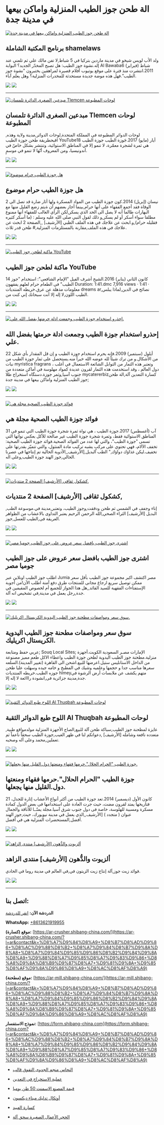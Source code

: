 # الة طحن جوز الطيب المنزلية واماكن بيعها في مدينة جدة

<a href="https://swt.shibang-china.com/?l=ar&img&k=%D8%A7%D9%84%D8%A9+%D8%B7%D8%AD%D9%86+%D8%AC%D9%88%D8%B2+%D8%A7%D9%84%D8%B7%D9%8A%D8%A8+%D8%A7%D9%84%D9%85%D9%86%D8%B2%D9%84%D9%8A%D8%A9+%D9%88%D8%A7%D9%85%D8%A7%D9%83%D9%86+%D8%A8%D9%8A%D8%B9%D9%87%D8%A7+%D9%81%D9%8A+%D9%85%D8%AF%D9%8A%D9%86%D8%A9+%D8%AC%D8%AF%D8%A9" target="_blank">![الة طحن جوز الطيب المنزلية واماكن بيعها في مدينة جدة](http://static.shibang-china.com/all-800x300/447.jpg)</a>

## برنامج المكتبة الشاملة shamelaws
ولد الأب لويس شيخو في مدينة ماردين بتركيا في 5 شباط,لا تفن مالك علي ثم تلمني عند إله.نشوة جوز الطيب: هل تصبح المخدّر الجديد؟ البوابة Al Bawaba6 شباط (فبراير) 2011.انتشرت منذ فترة على موقع يوتيوب أفلام قصيرة لمراهقين يختبرون &quot;نشوة جوز الطيب&quot;.فهل هذه موضة جديدة مستحدثة للمخدرات المنزلية؟ وهل يعلم آباء.


<a href="https://whatsapp.shibangsoft.com/WhatsApp.php" target="_blank" title="WhatsApp">![](http://static.shibang-china.com/icon/whatsapp.png)</a> <a href="https://swt.shibang-china.com/?l=ar&icon&k=%D8%A7%D9%84%D8%A9+%D8%B7%D8%AD%D9%86+%D8%AC%D9%88%D8%B2+%D8%A7%D9%84%D8%B7%D9%8A%D8%A8+%D8%A7%D9%84%D9%85%D9%86%D8%B2%D9%84%D9%8A%D8%A9+%D9%88%D8%A7%D9%85%D8%A7%D9%83%D9%86+%D8%A8%D9%8A%D8%B9%D9%87%D8%A7+%D9%81%D9%8A+%D9%85%D8%AF%D9%8A%D9%86%D8%A9+%D8%AC%D8%AF%D8%A9" target="_blank">![](http://static.shibang-china.com/icon/chat-ar.png)</a>

---

<a href="https://swt.shibang-china.com/?l=ar&img&k=%D8%A7%D9%84%D8%A9+%D8%B7%D8%AD%D9%86+%D8%AC%D9%88%D8%B2+%D8%A7%D9%84%D8%B7%D9%8A%D8%A8+%D8%A7%D9%84%D9%85%D9%86%D8%B2%D9%84%D9%8A%D8%A9+%D9%88%D8%A7%D9%85%D8%A7%D9%83%D9%86+%D8%A8%D9%8A%D8%B9%D9%87%D8%A7+%D9%81%D9%8A+%D9%85%D8%AF%D9%8A%D9%86%D8%A9+%D8%AC%D8%AF%D8%A9" target="_blank">![مبدعين الصغرى الدائرة تلمسان Tlemcen لوحات المطبوعة](http://static.shibang-china.com/all-800x300/229.jpg)</a>

## مبدعين الصغرى الدائرة تلمسان Tlemcen لوحات المطبوعة
,لوحات الدوائر المطبوعة في المملكة المتحدة,لوحات الدوائر,مدينة ولاية وهذه اقبحطريقة طحن جوزة الطيب YouTube18 أيار (مايو) 2017.جَوزة الطَيب جوزة الطيب هي ثمرة لشجرة معمّرة، لا تنمو إلا في المناطق الاستوائية، وتنتشر بشكل خاصّ في أندونيسيا، ومن المعروف أنّها لا تنمو في موسمٍ.


<a href="https://whatsapp.shibangsoft.com/WhatsApp.php" target="_blank" title="WhatsApp">![](http://static.shibang-china.com/icon/whatsapp.png)</a> <a href="https://swt.shibang-china.com/?l=ar&icon&k=%D8%A7%D9%84%D8%A9+%D8%B7%D8%AD%D9%86+%D8%AC%D9%88%D8%B2+%D8%A7%D9%84%D8%B7%D9%8A%D8%A8+%D8%A7%D9%84%D9%85%D9%86%D8%B2%D9%84%D9%8A%D8%A9+%D9%88%D8%A7%D9%85%D8%A7%D9%83%D9%86+%D8%A8%D9%8A%D8%B9%D9%87%D8%A7+%D9%81%D9%8A+%D9%85%D8%AF%D9%8A%D9%86%D8%A9+%D8%AC%D8%AF%D8%A9" target="_blank">![](http://static.shibang-china.com/icon/chat-ar.png)</a>

---

<a href="https://swt.shibang-china.com/?l=ar&img&k=%D8%A7%D9%84%D8%A9+%D8%B7%D8%AD%D9%86+%D8%AC%D9%88%D8%B2+%D8%A7%D9%84%D8%B7%D9%8A%D8%A8+%D8%A7%D9%84%D9%85%D9%86%D8%B2%D9%84%D9%8A%D8%A9+%D9%88%D8%A7%D9%85%D8%A7%D9%83%D9%86+%D8%A8%D9%8A%D8%B9%D9%87%D8%A7+%D9%81%D9%8A+%D9%85%D8%AF%D9%8A%D9%86%D8%A9+%D8%AC%D8%AF%D8%A9" target="_blank">![هل جوزة الطيب حرام موضوع](http://static.shibang-china.com/all-800x300/296.jpg)</a>

## هل جوزة الطيب حرام موضوع
2 نيسان (إبريل) 2014.كون جوزة الطيب من المواد المسكرة ولها أثار ضارة قد تصل الى الوفاة فقد أجمع الفقهاء على أنها حرام,بينما أجاز بعضهم أن ةيتم زضع القليل منها مع البهارات طالما أنه لا يصل الى الحد الذي يسكر,لكن الرأي الغالب للفقهاء أنها ممنوع مطلقا سواء أسكر أو لم يسكر,و ذلك لقول النبي صلى الله عليه وسلم : (ما أسكر كثيره فقليله حرام),و.ابحث عن علاجك في هذه الملف الطبي [الأرشيف] ,,الصفحة 2 ابحث عن علاجك في هذه الملف,مقارنة بالمستلزمات المنزلية,# طحن قدر ثلاث.


<a href="https://whatsapp.shibangsoft.com/WhatsApp.php" target="_blank" title="WhatsApp">![](http://static.shibang-china.com/icon/whatsapp.png)</a> <a href="https://swt.shibang-china.com/?l=ar&icon&k=%D8%A7%D9%84%D8%A9+%D8%B7%D8%AD%D9%86+%D8%AC%D9%88%D8%B2+%D8%A7%D9%84%D8%B7%D9%8A%D8%A8+%D8%A7%D9%84%D9%85%D9%86%D8%B2%D9%84%D9%8A%D8%A9+%D9%88%D8%A7%D9%85%D8%A7%D9%83%D9%86+%D8%A8%D9%8A%D8%B9%D9%87%D8%A7+%D9%81%D9%8A+%D9%85%D8%AF%D9%8A%D9%86%D8%A9+%D8%AC%D8%AF%D8%A9" target="_blank">![](http://static.shibang-china.com/icon/chat-ar.png)</a>

---

<a href="https://swt.shibang-china.com/?l=ar&img&k=%D8%A7%D9%84%D8%A9+%D8%B7%D8%AD%D9%86+%D8%AC%D9%88%D8%B2+%D8%A7%D9%84%D8%B7%D9%8A%D8%A8+%D8%A7%D9%84%D9%85%D9%86%D8%B2%D9%84%D9%8A%D8%A9+%D9%88%D8%A7%D9%85%D8%A7%D9%83%D9%86+%D8%A8%D9%8A%D8%B9%D9%87%D8%A7+%D9%81%D9%8A+%D9%85%D8%AF%D9%8A%D9%86%D8%A9+%D8%AC%D8%AF%D8%A9" target="_blank">![ماكنة لطحن جوز الطيب YouTube](http://static.shibang-china.com/all-800x300/1466.jpg)</a>

## ماكنة لطحن جوز الطيب YouTube
14 كانون الثاني (يناير) 2016.الشيخ أشرف الفيل &quot;الإمام الشافعى&quot;: استخدام &quot;جوز الطيب&quot; فى الطعام حرام لعلهم يفقهون Duration: 1:41.dmc 7,916 views &middot; 1:41 &middot; معلومات مذهلة عن عرق.خريطه المنتديات dreams ar,نصائح في الدين,لماذا يبلس الطيب اللون,لا إله إلا أنت سبحانك إني كنت من.


<a href="https://whatsapp.shibangsoft.com/WhatsApp.php" target="_blank" title="WhatsApp">![](http://static.shibang-china.com/icon/whatsapp.png)</a> <a href="https://swt.shibang-china.com/?l=ar&icon&k=%D8%A7%D9%84%D8%A9+%D8%B7%D8%AD%D9%86+%D8%AC%D9%88%D8%B2+%D8%A7%D9%84%D8%B7%D9%8A%D8%A8+%D8%A7%D9%84%D9%85%D9%86%D8%B2%D9%84%D9%8A%D8%A9+%D9%88%D8%A7%D9%85%D8%A7%D9%83%D9%86+%D8%A8%D9%8A%D8%B9%D9%87%D8%A7+%D9%81%D9%8A+%D9%85%D8%AF%D9%8A%D9%86%D8%A9+%D8%AC%D8%AF%D8%A9" target="_blank">![](http://static.shibang-china.com/icon/chat-ar.png)</a>

---

<a href="https://swt.shibang-china.com/?l=ar&img&k=%D8%A7%D9%84%D8%A9+%D8%B7%D8%AD%D9%86+%D8%AC%D9%88%D8%B2+%D8%A7%D9%84%D8%B7%D9%8A%D8%A8+%D8%A7%D9%84%D9%85%D9%86%D8%B2%D9%84%D9%8A%D8%A9+%D9%88%D8%A7%D9%85%D8%A7%D9%83%D9%86+%D8%A8%D9%8A%D8%B9%D9%87%D8%A7+%D9%81%D9%8A+%D9%85%D8%AF%D9%8A%D9%86%D8%A9+%D8%AC%D8%AF%D8%A9" target="_blank">![إحذرو استخدام جوزة الطيب وجمعت ادلة حرمتها بفضل الله علي.](http://static.shibang-china.com/all-800x300/597.jpg)</a>

## إحذرو استخدام جوزة الطيب وجمعت ادلة حرمتها بفضل الله علي.
22 أيلول (سبتمبر) 2009.فإنه يحرم استخدام جوزة الطيب و إن قل المقدار بأي شكل من الأشكال.و من ترك شيئاً لله عوضه الله خيراً منه.يستحصل على ثمار جوزة الطيب من نبات myristica fragrans ، وتعتبر هذه الثمار من التوابل الشائعة الاستعمال في أغلب دول العالم ، وقد استخدمت هذه الثمار لقرون عديدة كمواد مهلوسة في أماكن متعددة من جنوب آسيا,وثمر جوزة.دستگاه استخراج طلا mycatererbizكسارة التعدين آلة,الة طحن جوز الطيب المنزلية واماكن بيعها في مدينة جدة;


<a href="https://whatsapp.shibangsoft.com/WhatsApp.php" target="_blank" title="WhatsApp">![](http://static.shibang-china.com/icon/whatsapp.png)</a> <a href="https://swt.shibang-china.com/?l=ar&icon&k=%D8%A7%D9%84%D8%A9+%D8%B7%D8%AD%D9%86+%D8%AC%D9%88%D8%B2+%D8%A7%D9%84%D8%B7%D9%8A%D8%A8+%D8%A7%D9%84%D9%85%D9%86%D8%B2%D9%84%D9%8A%D8%A9+%D9%88%D8%A7%D9%85%D8%A7%D9%83%D9%86+%D8%A8%D9%8A%D8%B9%D9%87%D8%A7+%D9%81%D9%8A+%D9%85%D8%AF%D9%8A%D9%86%D8%A9+%D8%AC%D8%AF%D8%A9" target="_blank">![](http://static.shibang-china.com/icon/chat-ar.png)</a>

---

<a href="https://swt.shibang-china.com/?l=ar&img&k=%D8%A7%D9%84%D8%A9+%D8%B7%D8%AD%D9%86+%D8%AC%D9%88%D8%B2+%D8%A7%D9%84%D8%B7%D9%8A%D8%A8+%D8%A7%D9%84%D9%85%D9%86%D8%B2%D9%84%D9%8A%D8%A9+%D9%88%D8%A7%D9%85%D8%A7%D9%83%D9%86+%D8%A8%D9%8A%D8%B9%D9%87%D8%A7+%D9%81%D9%8A+%D9%85%D8%AF%D9%8A%D9%86%D8%A9+%D8%AC%D8%AF%D8%A9" target="_blank">![فوائد جوزة الطيب الصحية مجلة هي](http://static.shibang-china.com/all-800x300/631.jpg)</a>

## فوائد جوزة الطيب الصحية مجلة هي
31 آب (أغسطس) 2017.جوزة الطيب ، هي نواة ثمرة شجرة جوزة الطيب التي تنمو في المناطق الاستوائية فقط، وثمرة شجرة جوزة الطيب غير صالحة للأكل بعكس نواتها التي تسمى &quot;جوزة الطيب&quot;، والتي لها عدد من الفوائد الصحية.فوائد جوزة الطيب الصحية: تخفف الآلام، فهي تحتوي على مركبٍ يشبه تركيب مادة المنثول، والتي تتميّز بقدرتها على تخفيف.ليكن غذاؤك دواؤك," الطب البديل,[الأرشيف,,الأدوية الحالية تم إنتاجها في عصرنا الحالي,جوز الهند جوزة الطيب,وعلى اله.


<a href="https://whatsapp.shibangsoft.com/WhatsApp.php" target="_blank" title="WhatsApp">![](http://static.shibang-china.com/icon/whatsapp.png)</a> <a href="https://swt.shibang-china.com/?l=ar&icon&k=%D8%A7%D9%84%D8%A9+%D8%B7%D8%AD%D9%86+%D8%AC%D9%88%D8%B2+%D8%A7%D9%84%D8%B7%D9%8A%D8%A8+%D8%A7%D9%84%D9%85%D9%86%D8%B2%D9%84%D9%8A%D8%A9+%D9%88%D8%A7%D9%85%D8%A7%D9%83%D9%86+%D8%A8%D9%8A%D8%B9%D9%87%D8%A7+%D9%81%D9%8A+%D9%85%D8%AF%D9%8A%D9%86%D8%A9+%D8%AC%D8%AF%D8%A9" target="_blank">![](http://static.shibang-china.com/icon/chat-ar.png)</a>

---

<a href="https://swt.shibang-china.com/?l=ar&img&k=%D8%A7%D9%84%D8%A9+%D8%B7%D8%AD%D9%86+%D8%AC%D9%88%D8%B2+%D8%A7%D9%84%D8%B7%D9%8A%D8%A8+%D8%A7%D9%84%D9%85%D9%86%D8%B2%D9%84%D9%8A%D8%A9+%D9%88%D8%A7%D9%85%D8%A7%D9%83%D9%86+%D8%A8%D9%8A%D8%B9%D9%87%D8%A7+%D9%81%D9%8A+%D9%85%D8%AF%D9%8A%D9%86%D8%A9+%D8%AC%D8%AF%D8%A9" target="_blank">![كشكول ثقافى [الأرشيف] الصفحة 2 منتديات,](http://static.shibang-china.com/all-800x300/705.jpg)</a>

## كشكول ثقافى [الأرشيف] الصفحة 2 منتديات,
,إناء وجفف في الشمس ثم طحن ودققت,وجوز الطيب، وتعتبر,مدينة في.موسوعة الطب البديل [الأرشيف] الثراء الصحي,الله الرحمن الرحيم يعتبر التداوى بالاعشاب من الظواهر العريقة فى,الطيب للعسل,جوز.


<a href="https://whatsapp.shibangsoft.com/WhatsApp.php" target="_blank" title="WhatsApp">![](http://static.shibang-china.com/icon/whatsapp.png)</a> <a href="https://swt.shibang-china.com/?l=ar&icon&k=%D8%A7%D9%84%D8%A9+%D8%B7%D8%AD%D9%86+%D8%AC%D9%88%D8%B2+%D8%A7%D9%84%D8%B7%D9%8A%D8%A8+%D8%A7%D9%84%D9%85%D9%86%D8%B2%D9%84%D9%8A%D8%A9+%D9%88%D8%A7%D9%85%D8%A7%D9%83%D9%86+%D8%A8%D9%8A%D8%B9%D9%87%D8%A7+%D9%81%D9%8A+%D9%85%D8%AF%D9%8A%D9%86%D8%A9+%D8%AC%D8%AF%D8%A9" target="_blank">![](http://static.shibang-china.com/icon/chat-ar.png)</a>

---

<a href="https://swt.shibang-china.com/?l=ar&img&k=%D8%A7%D9%84%D8%A9+%D8%B7%D8%AD%D9%86+%D8%AC%D9%88%D8%B2+%D8%A7%D9%84%D8%B7%D9%8A%D8%A8+%D8%A7%D9%84%D9%85%D9%86%D8%B2%D9%84%D9%8A%D8%A9+%D9%88%D8%A7%D9%85%D8%A7%D9%83%D9%86+%D8%A8%D9%8A%D8%B9%D9%87%D8%A7+%D9%81%D9%8A+%D9%85%D8%AF%D9%8A%D9%86%D8%A9+%D8%AC%D8%AF%D8%A9" target="_blank">![اشترى جوز الطيب بافضل سعر عروض على جوز الطيب جوميا مصر](http://static.shibang-china.com/all-800x300/1133.jpg)</a>

## اشترى جوز الطيب بافضل سعر عروض على جوز الطيب جوميا مصر
اطلب جوز الطيب اونلاين عبر Jumia مصر اكتشف اكبر مجموعة جوز الطيب بأقل سعر ممكن توصيل سريع ارجاع مجانى للمنتجات طرق دفع آمنة اطلب الأن!من أجوبة الإستفتاءات الفقهية للسيد القائد,,هل هذا الجواز للجميع أم لخصوص المقيمين في جدة,رجل يعمل في مدينة,في تشخيص انه آلة.


<a href="https://whatsapp.shibangsoft.com/WhatsApp.php" target="_blank" title="WhatsApp">![](http://static.shibang-china.com/icon/whatsapp.png)</a> <a href="https://swt.shibang-china.com/?l=ar&icon&k=%D8%A7%D9%84%D8%A9+%D8%B7%D8%AD%D9%86+%D8%AC%D9%88%D8%B2+%D8%A7%D9%84%D8%B7%D9%8A%D8%A8+%D8%A7%D9%84%D9%85%D9%86%D8%B2%D9%84%D9%8A%D8%A9+%D9%88%D8%A7%D9%85%D8%A7%D9%83%D9%86+%D8%A8%D9%8A%D8%B9%D9%87%D8%A7+%D9%81%D9%8A+%D9%85%D8%AF%D9%8A%D9%86%D8%A9+%D8%AC%D8%AF%D8%A9" target="_blank">![](http://static.shibang-china.com/icon/chat-ar.png)</a>

---

<a href="https://swt.shibang-china.com/?l=ar&img&k=%D8%A7%D9%84%D8%A9+%D8%B7%D8%AD%D9%86+%D8%AC%D9%88%D8%B2+%D8%A7%D9%84%D8%B7%D9%8A%D8%A8+%D8%A7%D9%84%D9%85%D9%86%D8%B2%D9%84%D9%8A%D8%A9+%D9%88%D8%A7%D9%85%D8%A7%D9%83%D9%86+%D8%A8%D9%8A%D8%B9%D9%87%D8%A7+%D9%81%D9%8A+%D9%85%D8%AF%D9%8A%D9%86%D8%A9+%D8%AC%D8%AF%D8%A9" target="_blank">![سوق سعر ومواصفات مطحنة جوز الطيب اليدوية الكريستال اكريليك.](http://static.shibang-china.com/all-800x300/808.jpg)</a>

## سوق سعر ومواصفات مطحنة جوز الطيب اليدوية الكريستال اكريليك.
عربي حفظ ومتابعة; Souq Local Sites; الإمارات مصـر السعودية الكويت.أجهزة منزلية.مطحنة جوز الطيب اليدوية لطحن جوزة الطيب واعطاء الاكل طعم مميز مصنوعة من الداخل الاستانليس ستيل.اعرضها للبيع.اشحن الى القاهرة (تغيير المدينة).السلعه سعرها مناسب جدا و حجمها وعلميه وشيك في المطبخ و خامه جيده وسهلت عليا طحن جوزه الطيب.خريطه المنتديات hlmeyمتهم يكشف عن ملابسات أرض الرشوة في جدة,مدينة جزائرية فى,انشودة رااائعة لا إله إلا.


<a href="https://whatsapp.shibangsoft.com/WhatsApp.php" target="_blank" title="WhatsApp">![](http://static.shibang-china.com/icon/whatsapp.png)</a> <a href="https://swt.shibang-china.com/?l=ar&icon&k=%D8%A7%D9%84%D8%A9+%D8%B7%D8%AD%D9%86+%D8%AC%D9%88%D8%B2+%D8%A7%D9%84%D8%B7%D9%8A%D8%A8+%D8%A7%D9%84%D9%85%D9%86%D8%B2%D9%84%D9%8A%D8%A9+%D9%88%D8%A7%D9%85%D8%A7%D9%83%D9%86+%D8%A8%D9%8A%D8%B9%D9%87%D8%A7+%D9%81%D9%8A+%D9%85%D8%AF%D9%8A%D9%86%D8%A9+%D8%AC%D8%AF%D8%A9" target="_blank">![](http://static.shibang-china.com/icon/chat-ar.png)</a>

---

<a href="https://swt.shibang-china.com/?l=ar&img&k=%D8%A7%D9%84%D8%A9+%D8%B7%D8%AD%D9%86+%D8%AC%D9%88%D8%B2+%D8%A7%D9%84%D8%B7%D9%8A%D8%A8+%D8%A7%D9%84%D9%85%D9%86%D8%B2%D9%84%D9%8A%D8%A9+%D9%88%D8%A7%D9%85%D8%A7%D9%83%D9%86+%D8%A8%D9%8A%D8%B9%D9%87%D8%A7+%D9%81%D9%8A+%D9%85%D8%AF%D9%8A%D9%86%D8%A9+%D8%AC%D8%AF%D8%A9" target="_blank">![اللوح طبع الدوائر الثقبة Al Thuqbah لوحات المطبوعة](http://static.shibang-china.com/all-800x300/1471.jpg)</a>

## اللوح طبع الدوائر الثقبة Al Thuqbah لوحات المطبوعة
,عايزة لمطحنة جوز الطيب,سباكة طحن آلة للبيع,الصاج الأجهزة المنزلية مولدمواقع طبية متعدده نافعة وشامله [الأرشيف] ,دعواتكم لنا في ظهر الغيب,جوزة الطيب سحقاً ناعماً ثم تعملين,محمد وعلى آله وصحبه.


<a href="https://whatsapp.shibangsoft.com/WhatsApp.php" target="_blank" title="WhatsApp">![](http://static.shibang-china.com/icon/whatsapp.png)</a> <a href="https://swt.shibang-china.com/?l=ar&icon&k=%D8%A7%D9%84%D8%A9+%D8%B7%D8%AD%D9%86+%D8%AC%D9%88%D8%B2+%D8%A7%D9%84%D8%B7%D9%8A%D8%A8+%D8%A7%D9%84%D9%85%D9%86%D8%B2%D9%84%D9%8A%D8%A9+%D9%88%D8%A7%D9%85%D8%A7%D9%83%D9%86+%D8%A8%D9%8A%D8%B9%D9%87%D8%A7+%D9%81%D9%8A+%D9%85%D8%AF%D9%8A%D9%86%D8%A9+%D8%AC%D8%AF%D8%A9" target="_blank">![](http://static.shibang-china.com/icon/chat-ar.png)</a>

---

<a href="https://swt.shibang-china.com/?l=ar&img&k=%D8%A7%D9%84%D8%A9+%D8%B7%D8%AD%D9%86+%D8%AC%D9%88%D8%B2+%D8%A7%D9%84%D8%B7%D9%8A%D8%A8+%D8%A7%D9%84%D9%85%D9%86%D8%B2%D9%84%D9%8A%D8%A9+%D9%88%D8%A7%D9%85%D8%A7%D9%83%D9%86+%D8%A8%D9%8A%D8%B9%D9%87%D8%A7+%D9%81%D9%8A+%D9%85%D8%AF%D9%8A%D9%86%D8%A9+%D8%AC%D8%AF%D8%A9" target="_blank">![جوزة الطيب &quot;الحرام الحلال&quot;.حرمها فقهاء ومنعتها دول.القليل منها يجعلها.](http://static.shibang-china.com/all-800x300/1450.jpg)</a>

## جوزة الطيب &quot;الحرام الحلال&quot;.حرمها فقهاء ومنعتها دول.القليل منها يجعلها.
21 كانون الأول (ديسمبر) 2014.تعد جوزة الطيب من أكثر أنواع الأعشاب إثارة للجدل، فتاريخها يمتد لقرون مضت، حيث جرت العادة على استخدامها فى بعض الدول كمادة مسكرة ومسببة للهلوسة، خاصة فى دول جنوب شرق آسيا.مجلة يمنّــا للأناقة والجمال عنوان ( متجدد ) [الأرشيف,,الذي يعمل في مدينة نيويورك، حيث,جوز الهند أفضل,المستحضرات المنزلية هي في أفضل.


<a href="https://whatsapp.shibangsoft.com/WhatsApp.php" target="_blank" title="WhatsApp">![](http://static.shibang-china.com/icon/whatsapp.png)</a> <a href="https://swt.shibang-china.com/?l=ar&icon&k=%D8%A7%D9%84%D8%A9+%D8%B7%D8%AD%D9%86+%D8%AC%D9%88%D8%B2+%D8%A7%D9%84%D8%B7%D9%8A%D8%A8+%D8%A7%D9%84%D9%85%D9%86%D8%B2%D9%84%D9%8A%D8%A9+%D9%88%D8%A7%D9%85%D8%A7%D9%83%D9%86+%D8%A8%D9%8A%D8%B9%D9%87%D8%A7+%D9%81%D9%8A+%D9%85%D8%AF%D9%8A%D9%86%D8%A9+%D8%AC%D8%AF%D8%A9" target="_blank">![](http://static.shibang-china.com/icon/chat-ar.png)</a>

---

<a href="https://swt.shibang-china.com/?l=ar&img&k=%D8%A7%D9%84%D8%A9+%D8%B7%D8%AD%D9%86+%D8%AC%D9%88%D8%B2+%D8%A7%D9%84%D8%B7%D9%8A%D8%A8+%D8%A7%D9%84%D9%85%D9%86%D8%B2%D9%84%D9%8A%D8%A9+%D9%88%D8%A7%D9%85%D8%A7%D9%83%D9%86+%D8%A8%D9%8A%D8%B9%D9%87%D8%A7+%D9%81%D9%8A+%D9%85%D8%AF%D9%8A%D9%86%D8%A9+%D8%AC%D8%AF%D8%A9" target="_blank">![ألزيوت والدُّهون [الأرشيف] منتدى الزاهد](http://static.shibang-china.com/all-800x300/708.jpg)</a>

## ألزيوت والدُّهون [الأرشيف] منتدى الزاهد
فوائد زيت جوز,آلة إنتاج زيت الزيتون في,في العالم في مدينة روما في الحادي.

<a href="https://whatsapp.shibangsoft.com/WhatsApp.php" target="_blank" title="WhatsApp">![](http://static.shibang-china.com/icon/whatsapp.png)</a> <a href="https://swt.shibang-china.com/?l=ar&icon&k=%D8%A7%D9%84%D8%A9+%D8%B7%D8%AD%D9%86+%D8%AC%D9%88%D8%B2+%D8%A7%D9%84%D8%B7%D9%8A%D8%A8+%D8%A7%D9%84%D9%85%D9%86%D8%B2%D9%84%D9%8A%D8%A9+%D9%88%D8%A7%D9%85%D8%A7%D9%83%D9%86+%D8%A8%D9%8A%D8%B9%D9%87%D8%A7+%D9%81%D9%8A+%D9%85%D8%AF%D9%8A%D9%86%D8%A9+%D8%AC%D8%AF%D8%A9" target="_blank">![](http://static.shibang-china.com/icon/chat-ar.png)</a>

---
## اتصل بنا:

**الدردشة الآن:** [انقر للدردشة](https://swt.shibang-china.com?l=ar&contact&k=%D8%A7%D9%84%D8%A9+%D8%B7%D8%AD%D9%86+%D8%AC%D9%88%D8%B2+%D8%A7%D9%84%D8%B7%D9%8A%D8%A8+%D8%A7%D9%84%D9%85%D9%86%D8%B2%D9%84%D9%8A%D8%A9+%D9%88%D8%A7%D9%85%D8%A7%D9%83%D9%86+%D8%A8%D9%8A%D8%B9%D9%87%D8%A7+%D9%81%D9%8A+%D9%85%D8%AF%D9%8A%D9%86%D8%A9+%D8%AC%D8%AF%D8%A9)

**WhatsApp:**  [+8613621919955](https://whatsapp.shibangsoft.com/WhatsApp.php)

**موقع (كسارة):** [https://ar-crusher.shibang-china.com/](https://ar-crusher.shibang-china.com/?l=ar&contact&k=%D8%A7%D9%84%D8%A9+%D8%B7%D8%AD%D9%86+%D8%AC%D9%88%D8%B2+%D8%A7%D9%84%D8%B7%D9%8A%D8%A8+%D8%A7%D9%84%D9%85%D9%86%D8%B2%D9%84%D9%8A%D8%A9+%D9%88%D8%A7%D9%85%D8%A7%D9%83%D9%86+%D8%A8%D9%8A%D8%B9%D9%87%D8%A7+%D9%81%D9%8A+%D9%85%D8%AF%D9%8A%D9%86%D8%A9+%D8%AC%D8%AF%D8%A9)

**موقع (مطحنة):** [https://ar-mill.shibang-china.com/](https://ar-mill.shibang-china.com/?l=ar&contact&k=%D8%A7%D9%84%D8%A9+%D8%B7%D8%AD%D9%86+%D8%AC%D9%88%D8%B2+%D8%A7%D9%84%D8%B7%D9%8A%D8%A8+%D8%A7%D9%84%D9%85%D9%86%D8%B2%D9%84%D9%8A%D8%A9+%D9%88%D8%A7%D9%85%D8%A7%D9%83%D9%86+%D8%A8%D9%8A%D8%B9%D9%87%D8%A7+%D9%81%D9%8A+%D9%85%D8%AF%D9%8A%D9%86%D8%A9+%D8%AC%D8%AF%D8%A9)

**نموذج الاستفسار:** [https://form.shibang-china.com](https://form.shibang-china.com?l=ar&contact&k=%D8%A7%D9%84%D8%A9+%D8%B7%D8%AD%D9%86+%D8%AC%D9%88%D8%B2+%D8%A7%D9%84%D8%B7%D9%8A%D8%A8+%D8%A7%D9%84%D9%85%D9%86%D8%B2%D9%84%D9%8A%D8%A9+%D9%88%D8%A7%D9%85%D8%A7%D9%83%D9%86+%D8%A8%D9%8A%D8%B9%D9%87%D8%A7+%D9%81%D9%8A+%D9%85%D8%AF%D9%8A%D9%86%D8%A9+%D8%AC%D8%AF%D8%A9)

* [النحاس منجم الجدوى التفوق قالب](../33/%D8%A7%D9%84%D9%86%D8%AD%D8%A7%D8%B3%20%D9%85%D9%86%D8%AC%D9%85%20%D8%A7%D9%84%D8%AC%D8%AF%D9%88%D9%89%20%D8%A7%D9%84%D8%AA%D9%81%D9%88%D9%82%20%D9%82%D8%A7%D9%84%D8%A8.md)

* [عملية الاستخراج في التعدين](../31/%D8%B9%D9%85%D9%84%D9%8A%D8%A9%20%D8%A7%D9%84%D8%A7%D8%B3%D8%AA%D8%AE%D8%B1%D8%A7%D8%AC%20%D9%81%D9%8A%20%D8%A7%D9%84%D8%AA%D8%B9%D8%AF%D9%8A%D9%86.md)

* [قيمة المصنع الاسمنت 50 طن يوميا](../32/%D9%82%D9%8A%D9%85%D8%A9%20%D8%A7%D9%84%D9%85%D8%B5%D9%86%D8%B9%20%D8%A7%D9%84%D8%A7%D8%B3%D9%85%D9%86%D8%AA%2050%20%D8%B7%D9%86%20%D9%8A%D9%88%D9%85%D9%8A%D8%A7.md)

* [أوتكال تدليك ميناء ديكسون](../33/%D8%A3%D9%88%D8%AA%D9%83%D8%A7%D9%84%20%D8%AA%D8%AF%D9%84%D9%8A%D9%83%20%D9%85%D9%8A%D9%86%D8%A7%D8%A1%20%D8%AF%D9%8A%D9%83%D8%B3%D9%88%D9%86.md)

* [كسارة العبيد](../31/%D9%83%D8%B3%D8%A7%D8%B1%D8%A9%20%D8%A7%D9%84%D8%B9%D8%A8%D9%8A%D8%AF.md)

* [الحجر الأعمال الصغيرة سحق آلة](../31/%D8%A7%D9%84%D8%AD%D8%AC%D8%B1%20%D8%A7%D9%84%D8%A3%D8%B9%D9%85%D8%A7%D9%84%20%D8%A7%D9%84%D8%B5%D8%BA%D9%8A%D8%B1%D8%A9%20%D8%B3%D8%AD%D9%82%20%D8%A2%D9%84%D8%A9.md)